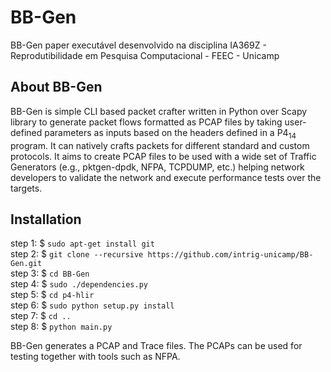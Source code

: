 # BB-Gen

BB-Gen paper executável desenvolvido na disciplina IA369Z - Reprodutibilidade em Pesquisa Computacional - FEEC - Unicamp

## About BB-Gen
BB-Gen is simple CLI based packet crafter written in Python over Scapy library to generate packet flows formatted as PCAP files by taking user-defined parameters as inputs based on the headers defined in a P4<sub>14</sub> program. It can natively crafts packets for different standard and custom protocols. It aims to create PCAP files to be used with a wide set of Traffic Generators (e.g., pktgen-dpdk, NFPA, TCPDUMP, etc.) helping network developers to validate the network and execute performance tests over the targets.


## Installation  
step 1: $ `sudo apt-get install git`  
step 2: $ `git clone --recursive https://github.com/intrig-unicamp/BB-Gen.git`  
step 3: $ `cd BB-Gen`    
step 4: $ `sudo ./dependencies.py`  
step 5: $ `cd p4-hlir`    
step 6: $ `sudo python setup.py install`    
step 7: $ `cd ..`      
step 8: $ `python main.py`  

BB-Gen generates a PCAP and Trace files.
The PCAPs can be used for testing together with tools such as NFPA.
